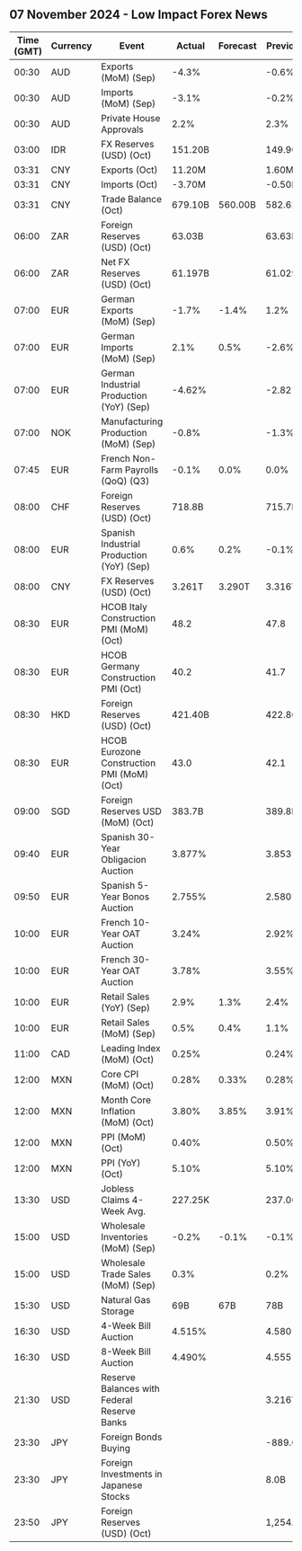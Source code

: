 ## 07 November 2024 - Low Impact Forex News

| Time (GMT) | Currency | Event | Actual | Forecast | Previous |
|------|----------|-------|--------|----------|----------|
| 00:30 | AUD | Exports (MoM) (Sep) | -4.3% |  | -0.6% |
| 00:30 | AUD | Imports (MoM) (Sep) | -3.1% |  | -0.2% |
| 00:30 | AUD | Private House Approvals | 2.2% |  | 2.3% |
| 03:00 | IDR | FX Reserves (USD) (Oct) | 151.20B |  | 149.90B |
| 03:31 | CNY | Exports (Oct) | 11.20M |  | 1.60M |
| 03:31 | CNY | Imports (Oct) | -3.70M |  | -0.50M |
| 03:31 | CNY | Trade Balance (Oct) | 679.10B | 560.00B | 582.62B |
| 06:00 | ZAR | Foreign Reserves (USD) (Oct) | 63.03B |  | 63.63B |
| 06:00 | ZAR | Net FX Reserves (USD) (Oct) | 61.197B |  | 61.029B |
| 07:00 | EUR | German Exports (MoM) (Sep) | -1.7% | -1.4% | 1.2% |
| 07:00 | EUR | German Imports (MoM) (Sep) | 2.1% | 0.5% | -2.6% |
| 07:00 | EUR | German Industrial Production (YoY) (Sep) | -4.62% |  | -2.82% |
| 07:00 | NOK | Manufacturing Production (MoM) (Sep) | -0.8% |  | -1.3% |
| 07:45 | EUR | French Non-Farm Payrolls (QoQ) (Q3) | -0.1% | 0.0% | 0.0% |
| 08:00 | CHF | Foreign Reserves (USD) (Oct) | 718.8B |  | 715.7B |
| 08:00 | EUR | Spanish Industrial Production (YoY) (Sep) | 0.6% | 0.2% | -0.1% |
| 08:00 | CNY | FX Reserves (USD) (Oct) | 3.261T | 3.290T | 3.316T |
| 08:30 | EUR | HCOB Italy Construction PMI (MoM) (Oct) | 48.2 |  | 47.8 |
| 08:30 | EUR | HCOB Germany Construction PMI (Oct) | 40.2 |  | 41.7 |
| 08:30 | HKD | Foreign Reserves (USD) (Oct) | 421.40B |  | 422.80B |
| 08:30 | EUR | HCOB Eurozone Construction PMI (MoM) (Oct) | 43.0 |  | 42.1 |
| 09:00 | SGD | Foreign Reserves USD (MoM) (Oct) | 383.7B |  | 389.8B |
| 09:40 | EUR | Spanish 30-Year Obligacion Auction | 3.877% |  | 3.853% |
| 09:50 | EUR | Spanish 5-Year Bonos Auction | 2.755% |  | 2.580% |
| 10:00 | EUR | French 10-Year OAT Auction | 3.24% |  | 2.92% |
| 10:00 | EUR | French 30-Year OAT Auction | 3.78% |  | 3.55% |
| 10:00 | EUR | Retail Sales (YoY) (Sep) | 2.9% | 1.3% | 2.4% |
| 10:00 | EUR | Retail Sales (MoM) (Sep) | 0.5% | 0.4% | 1.1% |
| 11:00 | CAD | Leading Index (MoM) (Oct) | 0.25% |  | 0.24% |
| 12:00 | MXN | Core CPI (MoM) (Oct) | 0.28% | 0.33% | 0.28% |
| 12:00 | MXN | Month Core Inflation (MoM) (Oct) | 3.80% | 3.85% | 3.91% |
| 12:00 | MXN | PPI (MoM) (Oct) | 0.40% |  | 0.50% |
| 12:00 | MXN | PPI (YoY) (Oct) | 5.10% |  | 5.10% |
| 13:30 | USD | Jobless Claims 4-Week Avg. | 227.25K |  | 237.00K |
| 15:00 | USD | Wholesale Inventories (MoM) (Sep) | -0.2% | -0.1% | -0.1% |
| 15:00 | USD | Wholesale Trade Sales (MoM) (Sep) | 0.3% |  | 0.2% |
| 15:30 | USD | Natural Gas Storage | 69B | 67B | 78B |
| 16:30 | USD | 4-Week Bill Auction | 4.515% |  | 4.580% |
| 16:30 | USD | 8-Week Bill Auction | 4.490% |  | 4.555% |
| 21:30 | USD | Reserve Balances with Federal Reserve Banks |  |  | 3.216T |
| 23:30 | JPY | Foreign Bonds Buying |  |  | -889.6B |
| 23:30 | JPY | Foreign Investments in Japanese Stocks |  |  | 8.0B |
| 23:50 | JPY | Foreign Reserves (USD) (Oct) |  |  | 1,254.9B |
